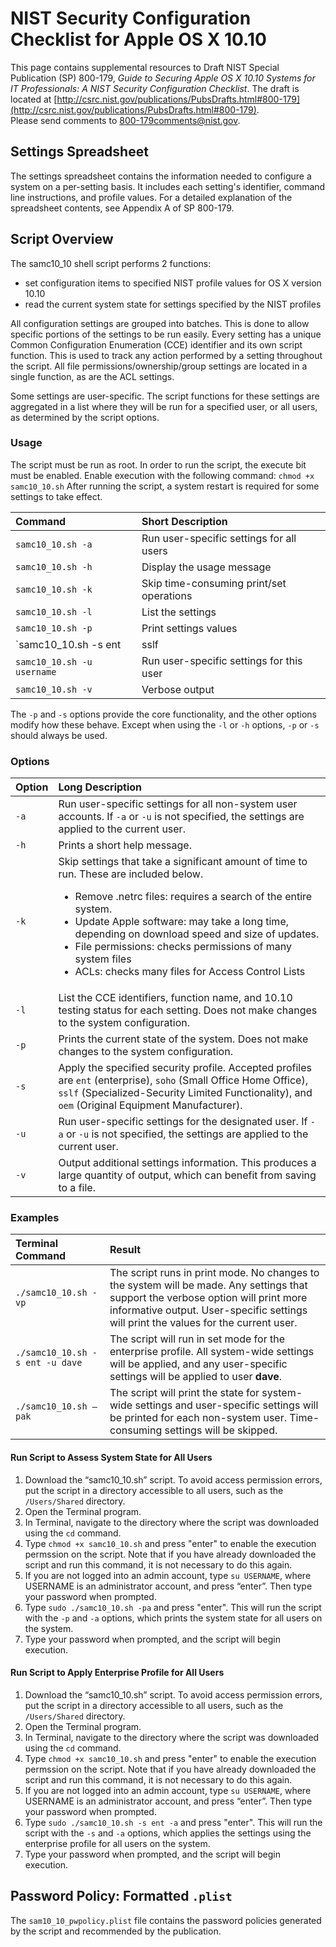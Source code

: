 # NIST Security Configuration Checklist for Apple OS X 10.10
This page contains supplemental resources to Draft NIST Special Publication (SP) 800-179, _Guide to Securing Apple OS X 10.10 Systems for IT Professionals: A NIST Security Configuration Checklist_. The draft is located at [http://csrc.nist.gov/publications/PubsDrafts.html#800-179](http://csrc.nist.gov/publications/PubsDrafts.html#800-179).  
Please send comments to 800-179comments@nist.gov.

## Settings Spreadsheet
The settings spreadsheet contains the information needed to configure a system on a per-setting basis. It includes each setting's identifier, command line instructions, and profile values. For a detailed explanation of the spreadsheet contents, see Appendix A of SP 800-179.

## Script Overview
The samc10_10 shell script performs 2 functions:

  * set configuration items to specified NIST profile values for OS X version 10.10  
  * read the current system state for settings specified by the NIST profiles

All configuration settings are grouped into batches. This is done to allow specific portions of the settings to be run easily. Every setting has a unique Common Configuration Enumeration (CCE) identifier and its own script function. This is used to track any action performed by a setting throughout the script. All file permissions/ownership/group settings are located in a single function, as are the ACL settings.

Some settings are user-specific. The script functions for these settings are aggregated in a list where they will be run for a specified user, or all users, as determined by the script options.


### Usage
The script must be run as root. In order to run the script, the execute bit must be enabled. Enable execution with the following command: `chmod +x samc10_10.sh` After running the script, a system restart is required for some settings to take effect. 

| Command                  | Short Description    |
|:-------------------------|:---------------------|
| `samc10_10.sh -a`          | Run user-specific settings for all users |
| `samc10_10.sh -h`          | Display the usage message            |
| `samc10_10.sh -k`          | Skip time-consuming print/set operations  |
| `samc10_10.sh -l`          | List the settings |
| `samc10_10.sh -p`          | Print settings values    |
| `samc10_10.sh -s ent | sslf | soho | oem` | Apply the chosen profile|
| `samc10_10.sh -u username` | Run user-specific settings for this user |
| `samc10_10.sh -v`          | Verbose output           |

The `-p` and `-s` options provide the core functionality, and the other options modify how these behave. Except when using the `-l` or `-h` options, `-p` or `-s` should always be used.

### Options

| Option | Long Description            |
|:-------|:----------------------------|
| `-a`     | Run user-specific settings for all non-system user accounts. If `-a` or `-u` is not specified, the settings are applied to the current user.                                                      |
| `-h`     | Prints a short help message.                            |
| `-k`     | Skip settings that take a significant amount of time to run. These are included below.<ul><li>Remove .netrc files: requires a search of the entire system.</li><li>Update Apple software: may take a long time, depending on download speed and size of updates.</li><li>File permissions: checks permissions of many system files</li><li>ACLs: checks many files for Access Control Lists</li></ul> |                     
| `-l`     | List the CCE identifiers, function name, and 10.10 testing status for each setting. Does not make changes to the system configuration.                                                     |
| `-p`     | Prints the current state of the system. Does not make changes to the system configuration.                |
| `-s`     | Apply the specified security profile. Accepted profiles are `ent` (enterprise), `soho` (Small Office Home Office), `sslf` (Specialized-Security Limited Functionality), and `oem` (Original Equipment Manufacturer).                                           | 
| `-u`     | Run user-specific settings for the designated user. If `-a` or `-u` is not specified, the settings are applied to the current user. |
| `-v`     | Output additional settings information. This produces a large quantity of output, which can benefit from saving to a file.                |



### Examples
| Terminal Command            | Result         |
|:--------------------------- |:-------------- |
| `./samc10_10.sh -vp`            | The script runs in print mode. No changes to the system will be made. Any settings that support the verbose option will print more informative output. User-specific settings will print the values for the current user.             |
| `./samc10_10.sh -s ent -u dave` | The script will run in set mode for the enterprise profile. All system-wide settings will be applied, and any user-specific settings will be applied to user __dave__.         |
| `./samc10_10.sh –pak`           | The script will print the state for system-wide settings and user-specific settings will be printed for each non-system user. Time-consuming settings will be skipped.        |


#### Run Script to Assess System State for All Users 

1.	Download the “samc10_10.sh” script. To avoid access permission errors, put the script in a directory accessible to all users, such as the `/Users/Shared` directory.
2.	Open the Terminal program.
3.	In Terminal, navigate to the directory where the script was downloaded using the `cd` command. 
4.	Type `chmod +x samc10_10.sh` and press "enter" to enable the execution permssion on the script. Note that if you have already downloaded the script and run this command, it is not necessary to do this again.
5.	If you are not logged into an admin account, type `su USERNAME`, where USERNAME is an administrator account, and press “enter”. Then type your password when prompted. 
6.	Type `sudo ./samc10_10.sh -pa` and press "enter". This will run the script with the `-p` and `-a` options, which prints the system state for all users on the system. 
7.	Type your password when prompted, and the script will begin execution.

#### Run Script to Apply Enterprise Profile for All Users

1.	Download the “samc10_10.sh” script. To avoid access permission errors, put the script in a directory accessible to all users, such as the `/Users/Shared` directory.
2.	Open the Terminal program.
3.	In Terminal, navigate to the directory where the script was downloaded using the `cd` command. 
4.	Type `chmod +x samc10_10.sh` and press "enter" to enable the execution permssion on the script. Note that if you have already downloaded the script and run this command, it is not necessary to do this again.
5.	If you are not logged into an admin account, type `su USERNAME`, where USERNAME is an administrator account, and press “enter”. Then type your password when prompted.
6.	Type `sudo ./samc10_10.sh -s ent -a` and press "enter". This will run the script with the `-s` and `-a` options, which applies the settings using the enterprise profile for all users on the system. 
7.	Type your password when prompted, and the script will begin execution.


## Password Policy: Formatted `.plist`
The `sam10_10_pwpolicy.plist` file contains the password policies generated by the script and recommended by the publication. 